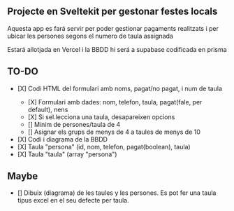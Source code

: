 ## Projecte en Sveltekit per gestonar festes locals

Aquesta app es fará servir per poder gestionar pagaments realitzats i per ubicar les persones segons el numero de taula assignada

Estará allotjada en Vercel i la BBDD hi será a supabase codificada en prisma

## TO-DO

<ul>
    <li>[X] Codi HTML del formulari amb noms, pagat/no pagat, i num de taula</li>
        <ul>
            <li>[X] Formulari amb dades: nom, telefon, taula, pagat(fale, per default), nens</li>
            <li>[X] Si sel.lecciona una taula, desapareixen opcions</li>
            <li>[] Minim de persones/taula de 4</li>
            <li>[] Asignar els grups de menys de 4 a taules de menys de 10</li>
        </ul>
    <li>[X] Codi i diagrama de la BBDD</li>
    <li>[X] Taula "persona" (id, nom, telefon, pagat(boolean), taula)</li>
    <li>[X] Taula "taula" (array "persona")</li>
 </ul>

## Maybe
<ul>
    <li>[] Dibuix (diagrama) de les taules y les persones. Es pot fer una taula tipus excel en el seu defecte per taula.
    </li>
</ul>
